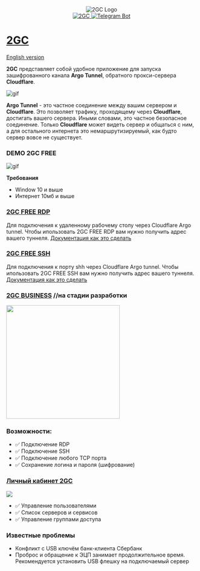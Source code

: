 <div id="header" align="center">
        <img src="https://pub-a89b5697d4074daeb851dc6c011ed225.r2.dev/2gc_logo.ico" alt="2GC Logo"">
</div>
<div id="badges" align="center">
    <a href="https://2gc.ru" target="_blank">
        <img src="https://img.shields.io/badge/website-000000?style=for-the-badge&logoColor=white" alt="2GC"/>
    </a>
    <a href="https://t.me/suppport2gc_bot" target="_blank">
        <img src="https://img.shields.io/badge/Telegram-2CA5E0?style=for-the-badge&logo=telegram&logoColor=white" alt="Telegram Bot"/>
    </a>
</div>

# [2GC](https://2gc.ru)

<p>
    <a href="README_en.md">English version</a>
</p>


**2GC** представляет собой удобное приложение для запуска зашифрованного канала **Argo Tunnel**, обратного прокси-сервера **Cloudflare**. 

![gif](https://pub-39c0bfd961854a87ad355d11701329e5.r2.dev/2gc-cf.png)

**Argo Tunnel** - это частное соединение между вашим сервером и **Cloudflare**. Это позволяет трафику, проходящему через **Cloudflare**, достигать вашего сервера. Иными словами, это частное безопасное соединение. Только **Cloudflare** может видеть сервер и общаться с ним, а для остального интернета это немаршрутизируемый, как будто сервер вовсе не существует.

### DEMO 2GC FREE

![gif](https://github.com/mlanies/2GC-app-ras/blob/main/2gc-free.gif)

**Требования**
- Window 10 и выше
- Интернет 10мб и выше

### [2GC FREE RDP](https://2gc.ru/download)
Для подключения к удаленному рабочему столу через Cloudflare Argo tunnel.
Чтобы ипользовать 2GC FREE RDP вам нужно получить адрес вашего туннеля. <a href="doc_ru.md">Документация как это сделать </a>


### [2GC FREE SSH](https://2gc.ru/download)
Для подключения к порту shh через Cloudflare Argo tunnel.
Чтобы ипользовать 2GC FREE SSH вам нужно получить адрес вашего туннеля. <a href="doc_ru.md">Документация как это сделать </a>


### [2GC BUSINESS](https://2gc.ru/download) //на стадии разработки
<div id="header">
  <img src="https://pub-a89b5697d4074daeb851dc6c011ed225.r2.dev/2gc_app_list.svg" width="300"/>
</div>

### Возможности:
- ✅ Подключение RDP
- ✅ Подключение SSH
- ✅ Подключение любого TCP порта
- ✅ Сохранение логина и пароля (шифрование)



### <a href="doc_ru.md">Личный кабинет 2GC</a>
<div id="header">
  <img src="https://pub-a89b5697d4074daeb851dc6c011ed225.r2.dev/lk_2gc.png"/>
</div>

- ✅ Управление пользователями
- ✅ Список серверов и сервисов
- ✅ Управление группами доступа



### Известные проблемы
- Конфликт с USB ключём банк-клиента Сбербанк
- Проброс и обращение к ЭЦП занимает продолжительное время. Рекомендуется установить USB флешку на подключаемый сервер
